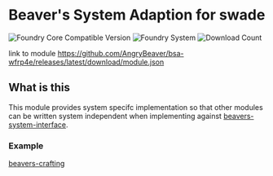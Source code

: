 # Beaver's System Adaption for swade
![Foundry Core Compatible Version](https://img.shields.io/endpoint?url=https%3A%2F%2Ffoundryshields.com%2Fversion%3Fstyle%3Dflat%26url%3Dhttps%3A%2F%2Fgithub.com%2FAngryBeaver%2Fbsa-wfrp4e%2Freleases%2Flatest%2Fdownload%2Fmodule.json)
![Foundry System](https://img.shields.io/endpoint?url=https%3A%2F%2Ffoundryshields.com%2Fsystem%3FnameType%3Draw%26showVersion%3D1%26style%3Dflat%26url%3Dhttps%3A%2F%2Fraw.githubusercontent.com%2FAngryBeaver%2Fbsa-wfrp4e%2Fmain%2Fmodule.json)
![Download Count](https://img.shields.io/github/downloads/AngryBeaver/bsa-wfrp4e/total?color=bright-green)

link to module
https://github.com/AngryBeaver/bsa-wfrp4e/releases/latest/download/module.json

## What is this
This module provides system specifc implementation so that other modules can be written system independent
when implementing against [beavers-system-interface](https://github.com/AngryBeaver/beavers-system-interface).

### Example
[beavers-crafting](https://github.com/AngryBeaver/beavers-crafting)





